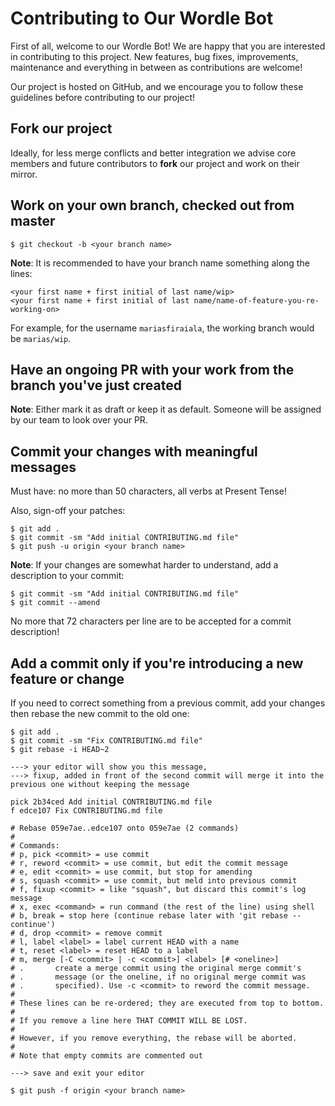 # Contributing to Our Wordle Bot

First of all, welcome to our Wordle Bot! We are happy that you are interested in contributing to this project. New features, bug fixes, improvements, maintenance and everything in between as contributions are welcome!

Our project is hosted on GitHub, and we encourage you to follow these guidelines before contributing to our project!

## Fork our project

Ideally, for less merge conflicts and better integration we advise core members and future contributors to **fork** our project and work on their mirror.

## Work on your own branch, checked out from master

```console
$ git checkout -b <your branch name>
```

**Note**: It is recommended to have your branch name something along the lines:

```console
<your first name + first initial of last name/wip>
<your first name + first initial of last name/name-of-feature-you-re-working-on>
```

For example, for the username `mariasfiraiala`, the working branch would be `marias/wip`.

## Have an ongoing PR with your work from the branch you've just created

**Note**: Either mark it as draft or keep it as default.
Someone will be assigned by our team to look over your PR.

## Commit your changes with meaningful messages

Must have: no more than 50 characters, all verbs at Present Tense!

Also, sign-off your patches:

```console
$ git add .
$ git commit -sm "Add initial CONTRIBUTING.md file"
$ git push -u origin <your branch name>
```

**Note**: If your changes are somewhat harder to understand, add a description to your commit:

```console
$ git commit -sm "Add initial CONTRIBUTING.md file"
$ git commit --amend
```

No more that 72 characters per line are to be accepted for a commit description!

## Add a commit only if you're introducing a new feature or change

If you need to correct something from a previous commit, add your changes then rebase the new commit to the old one:

```console
$ git add .
$ git commit -sm "Fix CONTRIBUTING.md file"
$ git rebase -i HEAD~2

---> your editor will show you this message,
---> fixup, added in front of the second commit will merge it into the previous one without keeping the message

pick 2b34ced Add initial CONTRIBUTING.md file
f edce107 Fix CONTRIBUTING.md file

# Rebase 059e7ae..edce107 onto 059e7ae (2 commands)
#
# Commands:
# p, pick <commit> = use commit
# r, reword <commit> = use commit, but edit the commit message
# e, edit <commit> = use commit, but stop for amending
# s, squash <commit> = use commit, but meld into previous commit
# f, fixup <commit> = like "squash", but discard this commit's log message
# x, exec <command> = run command (the rest of the line) using shell
# b, break = stop here (continue rebase later with 'git rebase --continue')
# d, drop <commit> = remove commit
# l, label <label> = label current HEAD with a name
# t, reset <label> = reset HEAD to a label
# m, merge [-C <commit> | -c <commit>] <label> [# <oneline>]
# .       create a merge commit using the original merge commit's
# .       message (or the oneline, if no original merge commit was
# .       specified). Use -c <commit> to reword the commit message.
#
# These lines can be re-ordered; they are executed from top to bottom.
#
# If you remove a line here THAT COMMIT WILL BE LOST.
#
# However, if you remove everything, the rebase will be aborted.
#
# Note that empty commits are commented out

---> save and exit your editor

$ git push -f origin <your branch name>
```